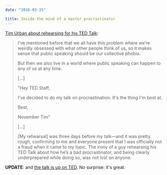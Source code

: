 ```yaml
---
date: "2016-03-15"

title: Inside the mind of a master procrastinator
---
```


[Tim Urban about rehearsing for his TED Talk](http://waitbutwhy.com/2016/03/doing-a-ted-talk-the-full-story.html):

>  I’ve mentioned before that we all have this problem where we’re weirdly obsessed with what other people think of us, so it makes sense that public speaking should be our collective phobia.
>
> But then we also live in a world where public speaking can happen to any of us at any time.
>
>
> […]
>
> "Hey TED Staff,
>
> I've decided to do my talk on procrastination. It's the thing I'm best at.
>
> Best,
>
> November Tim"
>
> […]
>
> [My rehearsal] was three days before my talk—and it was pretty rough, confirming to me and everyone present that I was officially not a fraud when it came to my topic. The irony of a guy rehearsing his TED Talk about how he’s a bad procrastinator, and being clearly underprepared while doing so, was not lost on anyone.

**UPDATE**: and [the talk is up on TED](http://www.ted.com/talks/tim_urban_inside_the_mind_of_a_master_procrastinator). No surprise: it's great.
